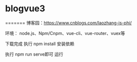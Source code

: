 # blogvue3

=======
博客园：https://www.cnblogs.com/laozhang-is-phi/

环境：
node.js、Npm/Cnpm、vue-cli、vue-router、vuex等

下载完成
执行 npm install 安装依赖

执行 npm run serve即可 运行
